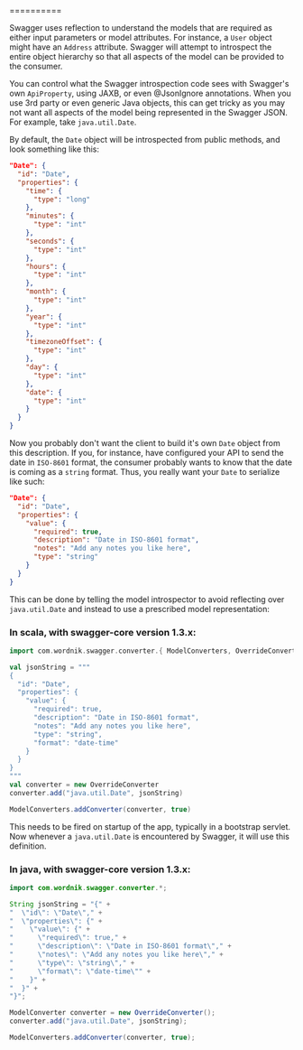==========

Swagger uses reflection to understand the models that are required as either input parameters or model attributes.  For instance, a `User` object might have an `Address` attribute.  Swagger will attempt to introspect the entire object hierarchy so that all aspects of the model can be provided to the consumer.

You can control what the Swagger introspection code sees with Swagger's own `ApiProperty`, using JAXB, or even @JsonIgnore annotations.  When you use 3rd party or even generic Java objects, this can get tricky as you may not want all aspects of the model being represented in the Swagger JSON.  For example, take `java.util.Date`.

By default, the `Date` object will be introspected from public methods, and look something like this:

```json
"Date": {
  "id": "Date",
  "properties": {
    "time": {
      "type": "long"
    },
    "minutes": {
      "type": "int"
    },
    "seconds": {
      "type": "int"
    },
    "hours": {
      "type": "int"
    },
    "month": {
      "type": "int"
    },
    "year": {
      "type": "int"
    },
    "timezoneOffset": {
      "type": "int"
    },
    "day": {
      "type": "int"
    },
    "date": {
      "type": "int"
    }
  }
}
```

Now you probably don't want the client to build it's own `Date` object from this description.  If you, for instance, have configured your API to send the date in `ISO-8601` format, the consumer probably wants to know that the date is coming as a `string` format.  Thus, you really want your `Date` to serialize like such:

```json
"Date": {
  "id": "Date",
  "properties": {
    "value": {
      "required": true,
      "description": "Date in ISO-8601 format",
      "notes": "Add any notes you like here",
      "type": "string"
    }
  }
}
```

This can be done by telling the model introspector to avoid reflecting over `java.util.Date` and instead to use a prescribed model representation:

### In scala, with swagger-core version 1.3.x:

```scala
import com.wordnik.swagger.converter.{ ModelConverters, OverrideConverter }

val jsonString = """
{
  "id": "Date",
  "properties": {
    "value": {
      "required": true,
      "description": "Date in ISO-8601 format",
      "notes": "Add any notes you like here",
      "type": "string",
      "format": "date-time"
    }
  }
}
"""
val converter = new OverrideConverter
converter.add("java.util.Date", jsonString)

ModelConverters.addConverter(converter, true)

```

This needs to be fired on startup of the app, typically in a bootstrap servlet.  Now whenever a `java.util.Date` is encountered by Swagger, it will use this definition.

### In java, with swagger-core version 1.3.x:

```java
import com.wordnik.swagger.converter.*;

String jsonString = "{" +
"  \"id\": \"Date\"," +
"  \"properties\": {" +
"    \"value\": {" +
"      \"required\": true," +
"      \"description\": \"Date in ISO-8601 format\"," +
"      \"notes\": \"Add any notes you like here\"," +
"      \"type\": \"string\"," +
"      \"format\": \"date-time\"" +
"    }" +
"  }" +
"}";

ModelConverter converter = new OverrideConverter();
converter.add("java.util.Date", jsonString);

ModelConverters.addConverter(converter, true);
```